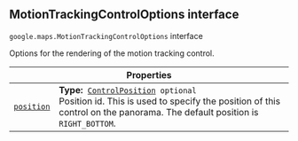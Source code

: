 
<devsite-heading text=" MotionTrackingControlOptions interface" for="MotionTrackingControlOptions" level="h2" link="" toc="" back-to-top=""><h2 id="MotionTrackingControlOptions" is-upgraded="">MotionTrackingControlOptions interface </h2></devsite-heading>
<p>
<code translate="no" dir="ltr"><span itemprop="path">google.maps</span>.<span itemprop="name">MotionTrackingControlOptions</span></code>
interface
</p>
<p>Options for the rendering of the motion tracking control.</p>
<div class="devsite-table-wrapper"><table class="properties responsive" summary="interface MotionTrackingControlOptions - Properties">
<thead>
<tr><th colspan="2">Properties</th>
</tr></thead>
<tbody>
<tr id="MotionTrackingControlOptions.position">
<td itemprop="property"><code translate="no" dir="ltr"><a class="secret-link" href="#MotionTrackingControlOptions.position"><span>position</span></a></code></td>
<td><div><strong>Type:</strong>&nbsp; <code translate="no" dir="ltr"><a href="ControlPosition.md">ControlPosition</a> <span class="optional-type-annotation">optional</span></code></div>
<div class="desc">Position id. This is used to specify the position of this control on the panorama. The default position is <code translate="no" dir="ltr">RIGHT_BOTTOM</code>.</div></td>
</tr>
</tbody>
</table></div>
<script src="replace_links.js"></script>
